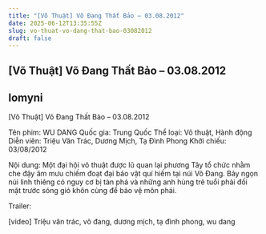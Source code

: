 ```yaml
---
title: "[Võ Thuật] Võ Đang Thất Bảo – 03.08.2012"
date: 2025-06-12T13:35:55Z
slug: vo-thuat-vo-dang-that-bao-03082012
draft: false
---
```


## [Võ Thuật] Võ Đang Thất Bảo – 03.08.2012

## lomyni

[Võ Thuật] Võ Đang Thất Bảo – 03.08.2012



Tên phim: WU DANG
Quốc gia: Trung Quốc
Thể loại: Võ thuật, Hành động
Diễn viên: Triệu Văn Trác, Dương Mịch, Tạ Đình Phong
Khởi chiếu: 03/08/2012





Nội dung:
Một đại hội võ thuật được lũ quan lại phương Tây tổ chức nhằm che đậy âm mưu chiếm đoạt đại bảo vật quí hiếm tại núi Võ Đang. Bảy ngọn núi linh thiêng có nguy cơ bị tàn phá và những anh hùng trẻ tuổi phải đối mặt trước sóng gió khôn cùng để bảo vệ môn phái.





Trailer:

[video]
Triệu văn trác, võ đang, dương mịch, tạ đình phong, wu dang